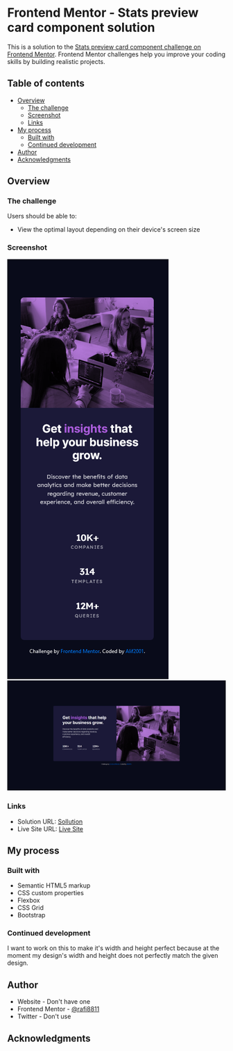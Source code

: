 # Frontend Mentor - Stats preview card component solution

This is a solution to the [Stats preview card component challenge on Frontend Mentor](https://www.frontendmentor.io/challenges/stats-preview-card-component-8JqbgoU62). Frontend Mentor challenges help you improve your coding skills by building realistic projects. 

## Table of contents

- [Overview](#overview)
  - [The challenge](#the-challenge)
  - [Screenshot](#screenshot)
  - [Links](#links)
- [My process](#my-process)
  - [Built with](#built-with)
  - [Continued development](#continued-development)
- [Author](#author)
- [Acknowledgments](#acknowledgments)


## Overview

### The challenge

Users should be able to:

- View the optimal layout depending on their device's screen size

### Screenshot

![Mobile](assets/ss/mobile.png)
![Desktop](assets/ss/desktop.png)



### Links

- Solution URL: [Sollution](https://github.com/Rafi8811/stats-preview-card-component-sollution)
- Live Site URL: [Live Site](https://festive-galileo-dc95d2.netlify.app/)

## My process


### Built with

- Semantic HTML5 markup
- CSS custom properties
- Flexbox
- CSS Grid
- Bootstrap


### Continued development

I want to work on this to make it's width and height perfect because at the moment my design's width and height does not perfectly match the given design.




## Author

- Website - Don't have one 
- Frontend Mentor - [@rafi8811](https://www.frontendmentor.io/profile/Rafi8811)
- Twitter - Don't use 



## Acknowledgments

